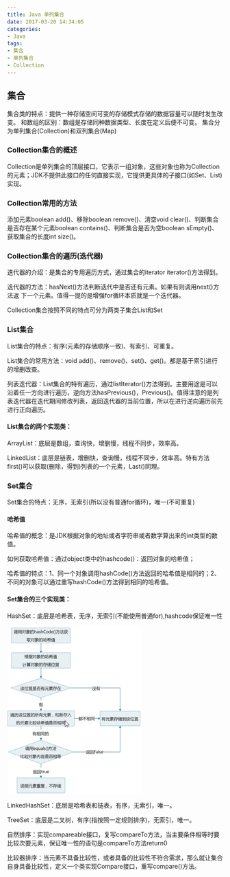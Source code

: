 ```yaml
---
title: Java 单列集合
date: 2017-03-20 14:34:05
categories: 
- Java
tags: 
- 集合
- 单列集合
- Collection 
---
```

## 集合
集合类的特点：提供一种存储空间可变的存储模式存储的数据容量可以随时发生改变。
和数组的区别：数组是存储同种数据类型、长度在定义后便不可变。
集合分为单列集合(Collection)和双列集合(Map)
<!--more-->
### Collection集合的概述
Collection是单列集合的顶层接口，它表示一组对象，这些对象也称为Collection的元素；JDK不提供此接口的任何直接实现，它提供更具体的子接口(如Set、List)实现。

### Collection常用的方法
添加元素boolean add()、移除boolean remove()、清空void clear()、判断集合是否存在某个元素boolean contains()、判断集合是否为空boolean sEmpty()、获取集合的长度int size()。

### Collection集合的遍历(迭代器)

迭代器的介绍：是集合的专用遍历方式，通过集合的iterator iterator()方法得到。

迭代器的方法：hasNext()方法判断迭代中是否还有元素。如果有则调用next()方法返 下一个元素。值得一提的是增强for循环本质就是一个迭代器。

Collection集合按照不同的特点可分为两类子集合List和Set

### List集合

List集合的特点：有序(元素的存储顺序一致)、有索引、可重复。

List集合的常用方法：void add()、remove()、set()、get()。都是基于索引进行的增删改查。

列表迭代器：List集合的特有遍历，通过listIterator()方法得到。主要用途是可以沿着任一方向进行遍历，逆向方法hasPrevious()，Previous()。值得注意的是列表迭代器在迭代期间修改列表，返回迭代器的当前位置，所以在进行逆向遍历前先进行正向遍历。

#### List集合的两个实现类：

ArrayList：底层是数组，查询快，增删慢，线程不同步，效率高。

LinkedList：底层是链表，增删快，查询慢，线程不同步，效率高。特有方法first()可以获取(删除，得到)列表的一个元素，Last()同理。

### Set集合

Set集合的特点：无序，无索引(所以没有普通for循环)，唯一(不可重复)

#### 哈希值

哈希值的概念：是JDK根据对象的地址或者字符串或者数字算出来的int类型的数值。

如何获取哈希值：通过object类中的hashcode()：返回对象的哈希值；

哈希值的特点：1、同一个对象调用hashCode()方法返回的哈希值是相同的；2、不同的对象可以通过重写hashCode()方法得到相同的哈希值。

#### Set集合的三个实现类：

HashSet：底层是哈希表，无序，无索引(不能使用普通for),hashcode保证唯一性

![HashSet](/img/hashset.png)

LinkedHashSet：底层是哈希表和链表，有序，无索引，唯一。

TreeSet：底层是二叉树，有序(指按照一定规则排序)，无索引，唯一。

自然排序：实现compareable接口，复写compareTo方法，当主要条件相等时要比较次要元素，保证唯一性的语句是compareTo方法return0

比较器排序：当元素不具备比较性，或者具备的比较性不符合需求，那么就让集合自身具备比较性，定义一个类实现Compare接口，重写compare()方法。







